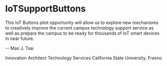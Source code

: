 # IoTSupportButtons

This IoT Buttons pilot opportunity will allow us to explore new mechanisms to creatively improve the current campus technology support service as well as prepare the campus to be ready for thousands of IoT smart devices in near future.

-- 
Max J. Tsai

Innovation Architect
Technology Services
California State University, Fresno
